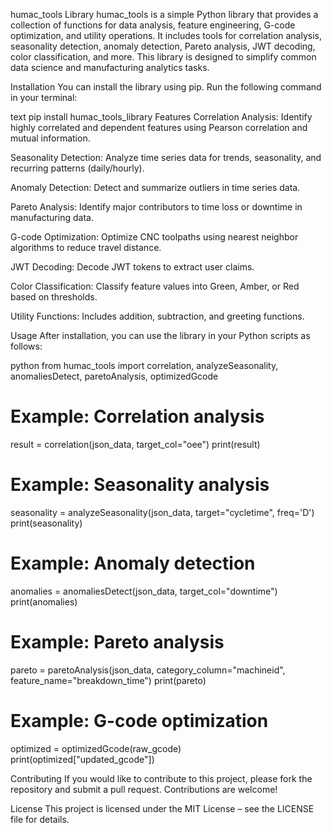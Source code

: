 humac_tools Library
humac_tools is a simple Python library that provides a collection of functions for data analysis, feature engineering, G-code optimization, and utility operations. It includes tools for correlation analysis, seasonality detection, anomaly detection, Pareto analysis, JWT decoding, color classification, and more. This library is designed to simplify common data science and manufacturing analytics tasks.

Installation
You can install the library using pip. Run the following command in your terminal:

text
pip install humac_tools_library
Features
Correlation Analysis: Identify highly correlated and dependent features using Pearson correlation and mutual information.

Seasonality Detection: Analyze time series data for trends, seasonality, and recurring patterns (daily/hourly).

Anomaly Detection: Detect and summarize outliers in time series data.

Pareto Analysis: Identify major contributors to time loss or downtime in manufacturing data.

G-code Optimization: Optimize CNC toolpaths using nearest neighbor algorithms to reduce travel distance.

JWT Decoding: Decode JWT tokens to extract user claims.

Color Classification: Classify feature values into Green, Amber, or Red based on thresholds.

Utility Functions: Includes addition, subtraction, and greeting functions.

Usage
After installation, you can use the library in your Python scripts as follows:

python
from humac_tools import correlation, analyzeSeasonality, anomaliesDetect, paretoAnalysis, optimizedGcode

# Example: Correlation analysis
result = correlation(json_data, target_col="oee")
print(result)

# Example: Seasonality analysis
seasonality = analyzeSeasonality(json_data, target="cycletime", freq='D')
print(seasonality)

# Example: Anomaly detection
anomalies = anomaliesDetect(json_data, target_col="downtime")
print(anomalies)

# Example: Pareto analysis
pareto = paretoAnalysis(json_data, category_column="machineid", feature_name="breakdown_time")
print(pareto)

# Example: G-code optimization
optimized = optimizedGcode(raw_gcode)
print(optimized["updated_gcode"])

Contributing
If you would like to contribute to this project, please fork the repository and submit a pull request. Contributions are welcome!

License
This project is licensed under the MIT License – see the LICENSE file for details.